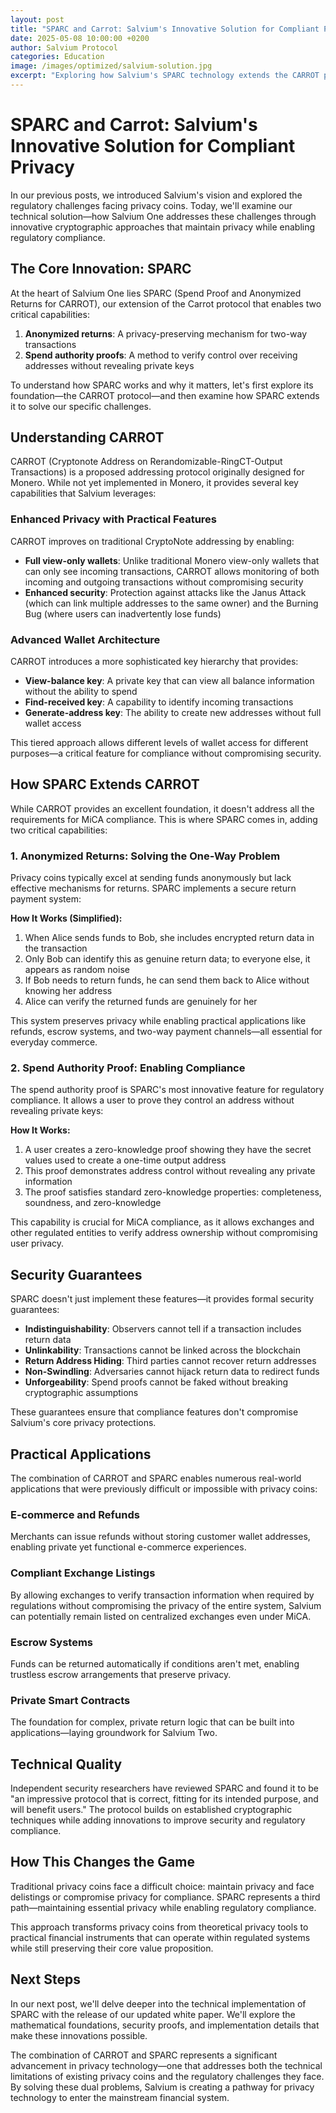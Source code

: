 ```yaml
---
layout: post
title: "SPARC and Carrot: Salvium's Innovative Solution for Compliant Privacy"
date: 2025-05-08 10:00:00 +0200
author: Salvium Protocol
categories: Education
image: /images/optimized/salvium-solution.jpg
excerpt: "Exploring how Salvium's SPARC technology extends the CARROT protocol to enable regulatory compliance without compromising privacy, offering a new path forward for privacy coins."
---
```


# **SPARC and Carrot: Salvium's Innovative Solution for Compliant Privacy**

In our previous posts, we introduced Salvium's vision and explored the regulatory challenges facing privacy coins. Today, we'll examine our technical solution—how Salvium One addresses these challenges through innovative cryptographic approaches that maintain privacy while enabling regulatory compliance.

## **The Core Innovation: SPARC**

At the heart of Salvium One lies SPARC (Spend Proof and Anonymized Returns for CARROT), our extension of the Carrot protocol that enables two critical capabilities:

1. **Anonymized returns**: A privacy-preserving mechanism for two-way transactions  
2. **Spend authority proofs**: A method to verify control over receiving addresses without revealing private keys

To understand how SPARC works and why it matters, let's first explore its foundation—the CARROT protocol—and then examine how SPARC extends it to solve our specific challenges.

## **Understanding CARROT**

CARROT (Cryptonote Address on Rerandomizable-RingCT-Output Transactions) is a proposed addressing protocol originally designed for Monero. While not yet implemented in Monero, it provides several key capabilities that Salvium leverages:

### **Enhanced Privacy with Practical Features**

CARROT improves on traditional CryptoNote addressing by enabling:

* **Full view-only wallets**: Unlike traditional Monero view-only wallets that can only see incoming transactions, CARROT allows monitoring of both incoming and outgoing transactions without compromising security  
* **Enhanced security**: Protection against attacks like the Janus Attack (which can link multiple addresses to the same owner) and the Burning Bug (where users can inadvertently lose funds)

### **Advanced Wallet Architecture**

CARROT introduces a more sophisticated key hierarchy that provides:

* **View-balance key**: A private key that can view all balance information without the ability to spend  
* **Find-received key**: A capability to identify incoming transactions  
* **Generate-address key**: The ability to create new addresses without full wallet access

This tiered approach allows different levels of wallet access for different purposes—a critical feature for compliance without compromising security.

## **How SPARC Extends CARROT**

While CARROT provides an excellent foundation, it doesn't address all the requirements for MiCA compliance. This is where SPARC comes in, adding two critical capabilities:

### **1\. Anonymized Returns: Solving the One-Way Problem**

Privacy coins typically excel at sending funds anonymously but lack effective mechanisms for returns. SPARC implements a secure return payment system:

**How It Works (Simplified):**

1. When Alice sends funds to Bob, she includes encrypted return data in the transaction  
2. Only Bob can identify this as genuine return data; to everyone else, it appears as random noise  
3. If Bob needs to return funds, he can send them back to Alice without knowing her address  
4. Alice can verify the returned funds are genuinely for her

This system preserves privacy while enabling practical applications like refunds, escrow systems, and two-way payment channels—all essential for everyday commerce.

### **2\. Spend Authority Proof: Enabling Compliance**

The spend authority proof is SPARC's most innovative feature for regulatory compliance. It allows a user to prove they control an address without revealing private keys:

**How It Works:**

1. A user creates a zero-knowledge proof showing they have the secret values used to create a one-time output address  
2. This proof demonstrates address control without revealing any private information  
3. The proof satisfies standard zero-knowledge properties: completeness, soundness, and zero-knowledge

This capability is crucial for MiCA compliance, as it allows exchanges and other regulated entities to verify address ownership without compromising user privacy.

## **Security Guarantees**

SPARC doesn't just implement these features—it provides formal security guarantees:

* **Indistinguishability**: Observers cannot tell if a transaction includes return data  
* **Unlinkability**: Transactions cannot be linked across the blockchain  
* **Return Address Hiding**: Third parties cannot recover return addresses  
* **Non-Swindling**: Adversaries cannot hijack return data to redirect funds  
* **Unforgeability**: Spend proofs cannot be faked without breaking cryptographic assumptions

These guarantees ensure that compliance features don't compromise Salvium's core privacy protections.

## **Practical Applications**

The combination of CARROT and SPARC enables numerous real-world applications that were previously difficult or impossible with privacy coins:

### **E-commerce and Refunds**

Merchants can issue refunds without storing customer wallet addresses, enabling private yet functional e-commerce experiences.

### **Compliant Exchange Listings**

By allowing exchanges to verify transaction information when required by regulations without compromising the privacy of the entire system, Salvium can potentially remain listed on centralized exchanges even under MiCA.

### **Escrow Systems**

Funds can be returned automatically if conditions aren't met, enabling trustless escrow arrangements that preserve privacy.

### **Private Smart Contracts**

The foundation for complex, private return logic that can be built into applications—laying groundwork for Salvium Two.

## **Technical Quality**

Independent security researchers have reviewed SPARC and found it to be "an impressive protocol that is correct, fitting for its intended purpose, and will benefit users." The protocol builds on established cryptographic techniques while adding innovations to improve security and regulatory compliance.

## **How This Changes the Game**

Traditional privacy coins face a difficult choice: maintain privacy and face delistings or compromise privacy for compliance. SPARC represents a third path—maintaining essential privacy while enabling regulatory compliance.

This approach transforms privacy coins from theoretical privacy tools to practical financial instruments that can operate within regulated systems while still preserving their core value proposition.

## **Next Steps**

In our next post, we'll delve deeper into the technical implementation of SPARC with the release of our updated white paper. We'll explore the mathematical foundations, security proofs, and implementation details that make these innovations possible.

The combination of CARROT and SPARC represents a significant advancement in privacy technology—one that addresses both the technical limitations of existing privacy coins and the regulatory challenges they face. By solving these dual problems, Salvium is creating a pathway for privacy technology to enter the mainstream financial system.
